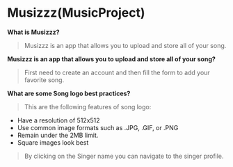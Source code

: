 # Musizzz(MusicProject)

**What is Musizzz?**
> Musizzz is an app that allows you to upload and store all of your song.

**Musizzz is an app that allows you to upload and store all of your song?**
>First need to create an account and then fill the form to add your favorite song.

**What are some Song logo best practices?**
>This are the following features of song logo:
* Have a resolution of 512x512
* Use common image formats such as .JPG, .GIF, or .PNG
* Remain under the 2MB limit.
* Square images look best

> By clicking on the Singer name you can navigate to the singer profile.
